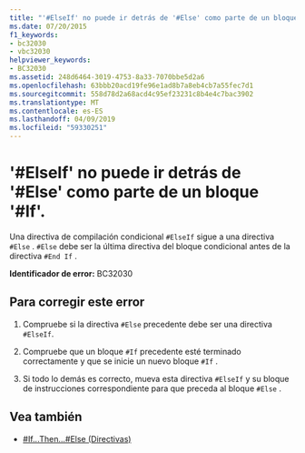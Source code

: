 ```yaml
---
title: "'#ElseIf' no puede ir detrás de '#Else' como parte de un bloque '#If'."
ms.date: 07/20/2015
f1_keywords:
- bc32030
- vbc32030
helpviewer_keywords:
- BC32030
ms.assetid: 248d6464-3019-4753-8a33-7070bbe5d2a6
ms.openlocfilehash: 63bbb20acd19fe96e1ad8b7a8eb4cb7a55fec7d1
ms.sourcegitcommit: 558d78d2a68acd4c95ef23231c8b4e4c7bac3902
ms.translationtype: MT
ms.contentlocale: es-ES
ms.lasthandoff: 04/09/2019
ms.locfileid: "59330251"
---
```

# <a name="elseif-cannot-follow-else-as-part-of-an-if-block"></a>'#ElseIf' no puede ir detrás de '#Else' como parte de un bloque '#If'.
Una directiva de compilación condicional `#ElseIf` sigue a una directiva `#Else` . `#Else` debe ser la última directiva del bloque condicional antes de la directiva `#End If` .  
  
 **Identificador de error:** BC32030  
  
## <a name="to-correct-this-error"></a>Para corregir este error  
  
1. Compruebe si la directiva `#Else` precedente debe ser una directiva `#ElseIf`.  
  
2. Compruebe que un bloque `#If` precedente esté terminado correctamente y que se inicie un nuevo bloque `#If` .  
  
3. Si todo lo demás es correcto, mueva esta directiva `#ElseIf` y su bloque de instrucciones correspondiente para que preceda al bloque `#Else` .  
  
## <a name="see-also"></a>Vea también

- [#If...Then...#Else (Directivas)](../../visual-basic/language-reference/directives/if-then-else-directives.md)
